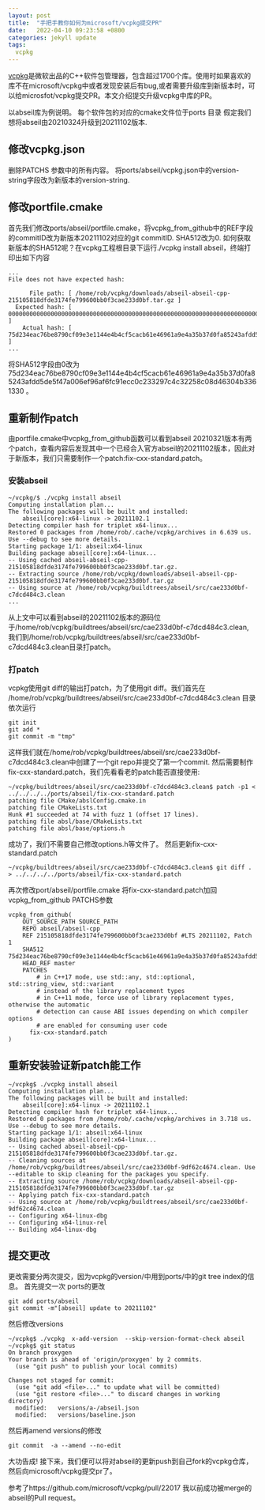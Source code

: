 ```yaml
---
layout: post
title:  "手把手教你如何为microsoft/vcpkg提交PR"
date:   2022-04-10 09:23:58 +0800
categories: jekyll update
tags:
  vcpkg
---
```

[vcpkg](www.github.com/microsoft/vcpkg)是微软出品的C++软件包管理器，包含超过1700个库。使用时如果喜欢的库不在microsoft/vcpkg中或者发现安装后有bug,或者需要升级库到新版本时，可以给microsfot/vcpkg提交PR。本文介绍提交升级vcpkg中库的PR。

以abseil库为例说明。
每个软件包的对应的cmake文件位于ports 目录
假定我们想将abseil由20210324升级到20211102版本.

## 修改vcpkg.json

删除PATCHS 参数中的所有内容。
将ports/abseil/vcpkg.json中的version-string字段改为新版本的version-string.
## 修改portfile.cmake
首先我们修改ports/abseil/portfile.cmake，将vcpkg_from_github中的REF字段的commitID改为新版本20211102对应的git commitID. SHA512改为0.
如何获取新版本的SHA512呢？在vcpkg工程根目录下运行./vcpkg install abseil，终端打印出如下内容

    ...
    File does not have expected hash:

          File path: [ /home/rob/vcpkg/downloads/abseil-abseil-cpp-215105818dfde3174fe799600bb0f3cae233d0bf.tar.gz ]
      Expected hash: [ 00000000000000000000000000000000000000000000000000000000000000000000000000000000000000000000000000000000000000000000000000000000 ]
        Actual hash: [ 75d234eac76be8790cf09e3e1144e4b4cf5cacb61e46961a9e4a35b37d0fa85243afdd5de5f47a006ef96af6fc91ecc0c233297c4c32258c08d46304b3361330 ]
    ...  
 
将SHA512字段由0改为 75d234eac76be8790cf09e3e1144e4b4cf5cacb61e46961a9e4a35b37d0fa85243afdd5de5f47a006ef96af6fc91ecc0c233297c4c32258c08d46304b3361330  。


## 重新制作patch
由portfile.cmake中vcpkg_from_github函数可以看到abseil 20210321版本有两个patch，查看内容后发现其中一个已经合入官方abseil的20211102版本，因此对于新版本，我们只需要制作一个patch:fix-cxx-standard.patch。
### 安装abseil
    ~/vcpkg/$ ./vcpkg install abseil
    Computing installation plan...
    The following packages will be built and installed:
        abseil[core]:x64-linux -> 20211102.1
    Detecting compiler hash for triplet x64-linux...
    Restored 0 packages from /home/rob/.cache/vcpkg/archives in 6.639 us. Use --debug to see more details.
    Starting package 1/1: abseil:x64-linux
    Building package abseil[core]:x64-linux...
    -- Using cached abseil-abseil-cpp-215105818dfde3174fe799600bb0f3cae233d0bf.tar.gz.
    -- Extracting source /home/rob/vcpkg/downloads/abseil-abseil-cpp-215105818dfde3174fe799600bb0f3cae233d0bf.tar.gz
    -- Using source at /home/rob/vcpkg/buildtrees/abseil/src/cae233d0bf-c7dcd484c3.clean
    ...

从上文中可以看到abseil的20211102版本的源码位于/home/rob/vcpkg/buildtrees/abseil/src/cae233d0bf-c7dcd484c3.clean,
我们到/home/rob/vcpkg/buildtrees/abseil/src/cae233d0bf-c7dcd484c3.clean目录打patch。

### 打patch
vcpkg使用git diff的输出打patch，为了使用git diff。我们首先在
/home/rob/vcpkg/buildtrees/abseil/src/cae233d0bf-c7dcd484c3.clean 目录依次运行

    git init
    git add *
    git commit -m "tmp"
    
这样我们就在/home/rob/vcpkg/buildtrees/abseil/src/cae233d0bf-c7dcd484c3.clean中创建了一个git repo并提交了第一个commit.
然后需要制作 fix-cxx-standard.patch，我们先看看老的patch能否直接使用:

    ~/vcpkg/buildtrees/abseil/src/cae233d0bf-c7dcd484c3.clean$ patch -p1 < ../../../../ports/abseil/fix-cxx-standard.patch 
    patching file CMake/abslConfig.cmake.in
    patching file CMakeLists.txt
    Hunk #1 succeeded at 74 with fuzz 1 (offset 17 lines).
    patching file absl/base/CMakeLists.txt
    patching file absl/base/options.h


成功了，我们不需要自己修改options.h等文件了。
然后更新fix-cxx-standard.patch
 
    ~/vcpkg/buildtrees/abseil/src/cae233d0bf-c7dcd484c3.clean$ git diff . > ../../../../ports/abseil/fix-cxx-standard.patch

再次修改port/abseil/portfile.cmake 将fix-cxx-standard.patch加回vcpkg_from_github PATCHS参数

    vcpkg_from_github(
        OUT_SOURCE_PATH SOURCE_PATH
        REPO abseil/abseil-cpp
        REF 215105818dfde3174fe799600bb0f3cae233d0bf #LTS 20211102, Patch 1
        SHA512 75d234eac76be8790cf09e3e1144e4b4cf5cacb61e46961a9e4a35b37d0fa85243afdd5de5f47a006ef96af6fc91ecc0c233297c4c32258c08d46304b3361330
        HEAD_REF master
        PATCHES
            # in C++17 mode, use std::any, std::optional, std::string_view, std::variant
            # instead of the library replacement types
            # in C++11 mode, force use of library replacement types, otherwise the automatic
            # detection can cause ABI issues depending on which compiler options
            # are enabled for consuming user code
          fix-cxx-standard.patch
    )

## 重新安装验证新patch能工作

    ~/vcpkg$ ./vcpkg install abseil
    Computing installation plan...
    The following packages will be built and installed:
        abseil[core]:x64-linux -> 20211102.1
    Detecting compiler hash for triplet x64-linux...
    Restored 0 packages from /home/rob/.cache/vcpkg/archives in 3.718 us. Use --debug to see more details.
    Starting package 1/1: abseil:x64-linux
    Building package abseil[core]:x64-linux...
    -- Using cached abseil-abseil-cpp-215105818dfde3174fe799600bb0f3cae233d0bf.tar.gz.
    -- Cleaning sources at /home/rob/vcpkg/buildtrees/abseil/src/cae233d0bf-9df62c4674.clean. Use --editable to skip cleaning for the packages you specify.
    -- Extracting source /home/rob/vcpkg/downloads/abseil-abseil-cpp-215105818dfde3174fe799600bb0f3cae233d0bf.tar.gz
    -- Applying patch fix-cxx-standard.patch
    -- Using source at /home/rob/vcpkg/buildtrees/abseil/src/cae233d0bf-9df62c4674.clean
    -- Configuring x64-linux-dbg
    -- Configuring x64-linux-rel
    -- Building x64-linux-dbg

## 提交更改
更改需要分两次提交，因为vcpkg的version/中用到ports/中的git tree index的信息。
首先提交一次 ports的更改

    git add ports/abseil
    git commit -m"[abseil] update to 20211102"

然后修改versions

    ~/vcpkg$ ./vcpkg  x-add-version  --skip-version-format-check abseil 
    ~/vcpkg$ git status 
    On branch proxygen
    Your branch is ahead of 'origin/proxygen' by 2 commits.
      (use "git push" to publish your local commits)

    Changes not staged for commit:
      (use "git add <file>..." to update what will be committed)
      (use "git restore <file>..." to discard changes in working directory)
      modified:   versions/a-/abseil.json
      modified:   versions/baseline.json

然后再amend versions的修改
    
    git commit  -a --amend --no-edit

大功告成! 接下来，我们便可以将对abseil的更新push到自己fork的vcpkg仓库，然后向microsoft/vcpkg提交pr了。

参考了https://github.com/microsoft/vcpkg/pull/22017 我以前成功被merge的abseil的Pull request。
